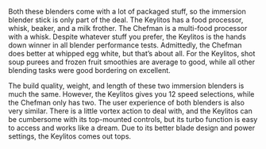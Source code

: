 Both these blenders come with a lot of packaged stuff, so the immersion blender stick is only part of the deal. The Keylitos has a food processor, whisk, beaker, and a milk frother. The Chefman is a multi-food processor with a whisk. Despite whatever stuff you prefer, the Keylitos is the hands down winner in all blender performance tests. Admittedly, the Chefman does better at whipped egg white, but that’s about all. For the Keylitos, shot soup purees and frozen fruit smoothies are average to good, while all other blending tasks were good bordering on excellent. 

The build quality, weight, and length of these two immersion blenders is much the same. However, the Keylitos gives you 12 speed selections, while the Chefman only has two. The user experience of both blenders is also very similar. There is a little vortex action to deal with, and the Keylitos can be cumbersome with its top-mounted controls, but its turbo function is easy to access and works like a dream. Due to its better blade design and power settings, the Keylitos comes out tops.